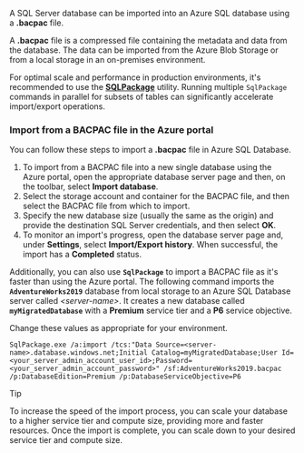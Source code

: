 A SQL Server database can be imported into an Azure SQL database using a **.bacpac** file. 

A **.bacpac** file is a compressed file containing the metadata and data from the database. The data can be imported from the Azure Blob Storage or from a local storage in an on-premises environment. 

For optimal scale and performance in production environments, it's  recommended to use the [**SQLPackage**](/sql/tools/sqlpackage/sqlpackage) utility. Running multiple `SqlPackage` commands in parallel for subsets of tables can significantly accelerate import/export operations.

### Import from a BACPAC file in the Azure portal

You can follow these steps to import a **.bacpac** file in Azure SQL Database.

1. To import from a BACPAC file into a new single database using the Azure portal, open the appropriate database server page and then, on the toolbar, select **Import database**.
1. Select the storage account and container for the BACPAC file, and then select the BACPAC file from which to import.
1. Specify the new database size (usually the same as the origin) and provide the destination SQL Server credentials, and then select **OK**.
1. To monitor an import's progress, open the database server page and, under **Settings**, select **Import/Export history**. When successful, the import has a **Completed** status.

Additionally, you can also use **`SqlPackage`** to import a BACPAC file as it's faster than using the Azure portal. The following command imports the **`AdventureWorks2019`** database from local storage to an Azure SQL Database server called *\<server-name\>*. It creates a new database called **`myMigratedDatabase`** with a **Premium** service tier and a **P6** service objective. 

Change these values as appropriate for your environment.

```console
SqlPackage.exe /a:import /tcs:"Data Source=<server-name>.database.windows.net;Initial Catalog=myMigratedDatabase;User Id=<your_server_admin_account_user_id>;Password=<your_server_admin_account_password>" /sf:AdventureWorks2019.bacpac /p:DatabaseEdition=Premium /p:DatabaseServiceObjective=P6
```

>[!TIP]
>To increase the speed of the import process, you can scale your database to a higher service tier and compute size, providing more and faster resources. Once the import is complete, you can scale down to your desired service tier and compute size. 
